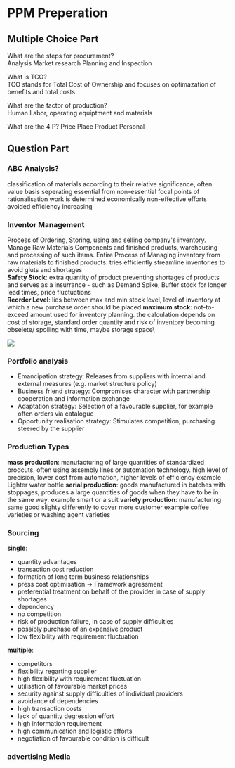 # PPM Preperation

## Multiple Choice Part
What are the steps for procurement? \
Analysis Market research Planning and Inspection

What is TCO? \
TCO stands for Total Cost of Ownership and focuses on optimazation of benefits and total costs.

What are the factor of production? \
Human Labor, operating equiptment and materials

What are the 4 P?
Price Place Product Personal

## Question Part

### ABC Analysis? 
classification of materials according to their relative significance, often value basis
seperating essential from non-essential
focal points of rationalisation work is determined 
economically non-effective efforts avoided
efficiency increasing

### Inventor Management 
Process of Ordering, Storing, using and selling company's inventory. Manage Raw Materials Components and finished products, warehousing and processing of such items.
Entire Process of Managing inventory from raw materials to finished products.
tries efficiently streamline inventories to avoid gluts and shortages \
**Safety Stock**: extra quantity of product preventing shortages of products and serves as a insurrance - such as Demand Spike, Buffer stock for longer lead times, price fluctuations \
**Reorder Level**: lies between max and min stock level, level of inventory at which a new purchase order should be placed
**maximum stock**: not-to-exceed amount used for inventory planning. the calculation depends on cost of storage, standard order quantity and risk of inventory becoming obselete/ spoiling with time, maybe storage space\

![](https://magenest.com/wp-content/uploads/2021/09/inventory-management-models-3.png)

### Portfolio analysis
- Emancipation strategy: Releases from suppliers with internal and external measures (e.g. market structure policy)
- Business friend strategy: Compromises character with partnership cooperation and information exchange
- Adaptation strategy: Selection of a favourable supplier, for example often orders via catalogue
- Opportunity realisation strategy: Stimulates competition; purchasing steered by the supplier

### Production Types
**mass production**: manufacturing of large quantities of standardized prodcuts, often using assembly lines or automation technology. high level of precision, lower cost from automation, higher levels of efficiency example Lighter water bottle
**serial production**: goods manufactured in batches with stoppages, produces a large quantities of goods when they have to be in the same way. example smart or a suit
**variety production**: manufacturing same good slighty differently to cover more customer example coffee varieties or washing agent varieties

### Sourcing

**single**: 

- quantity advantages
- transaction cost reduction
- formation of long term business relationships
- press cost optimisation -> Framework agressment
- preferential treatment on behalf of the provider in case of supply shortages
- dependency
- no competition
- risk of production failure, in case of supply difficulties
- possibly purchase of an expensive product
- low flexibility with requirement fluctuation

**multiple**:
- competitors 
- flexibility regarting supplier
- high flexibility with requirement fluctuation
- utilisation of favourable market prices
- security against supply difficulties of individual providers
- avoidance of dependencies
- high transaction costs
- lack of quantity degression effort
- high information requirement
- high communication and logistic efforts
- negotiation of favourable condition is difficult

### advertising Media